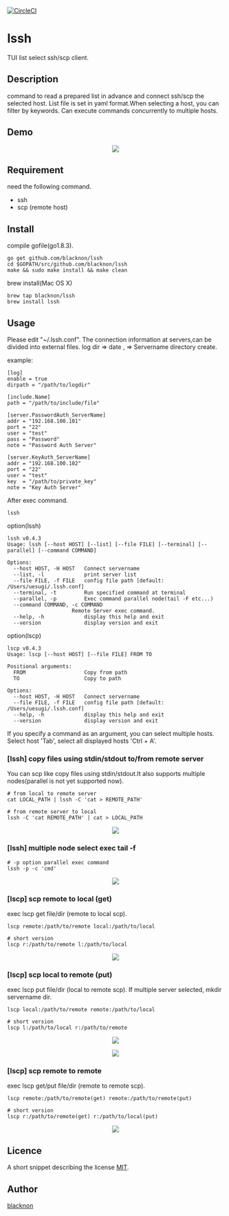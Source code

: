 [![CircleCI](https://circleci.com/gh/blacknon/lssh.svg?style=svg)](https://circleci.com/gh/blacknon/lssh)

lssh
====

TUI list select ssh/scp client.

## Description

command to read a prepared list in advance and connect ssh/scp the selected host. List file is set in yaml format.When selecting a host, you can filter by keywords. Can execute commands concurrently to multiple hosts.

## Demo

<p align="center">
<img src="./example/lssh.gif" />
</p>

## Requirement

need the following command.

- ssh
- scp (remote host)

## Install

compile gofile(go1.8.3).

    go get github.com/blacknon/lssh
    cd $GOPATH/src/github.com/blacknon/lssh
    make && sudo make install && make clean

brew install(Mac OS X)

	brew tap blacknon/lssh
	brew install lssh

## Usage

Please edit "~/.lssh.conf". The connection information at servers,can be divided into external files. log dir <Date> => date ,<Hostname> => Servername directory create.

example:

	[log]
	enable = true
	dirpath = "/path/to/logdir"

	[include.Name]
	path = "/path/to/include/file"

	[server.PasswordAuth_ServerName]
	addr = "192.168.100.101"
	port = "22"
	user = "test"
	pass = "Password"
	note = "Password Auth Server"

	[server.KeyAuth_ServerName]
	addr = "192.168.100.102"
	port = "22"
	user = "test"
	key  = "/path/to/private_key"
	note = "Key Auth Server"


After exec command.

    lssh


option(lssh)

	lssh v0.4.3
	Usage: lssh [--host HOST] [--list] [--file FILE] [--terminal] [--parallel] [--command COMMAND]

	Options:
	  --host HOST, -H HOST   Connect servername
	  --list, -l             print server list
	  --file FILE, -f FILE   config file path [default: /Users/uesugi/.lssh.conf]
	  --terminal, -t         Run specified command at terminal
	  --parallel, -p         Exec command parallel node(tail -F etc...)
	  --command COMMAND, -c COMMAND
                         Remote Server exec command.
	  --help, -h             display this help and exit
	  --version              display version and exit

option(lscp)

	lscp v0.4.3
	Usage: lscp [--host HOST] [--file FILE] FROM TO

	Positional arguments:
	  FROM                   Copy from path
	  TO                     Copy to path

	Options:
	  --host HOST, -H HOST   Connect servername
	  --file FILE, -f FILE   config file path [default: /Users/uesugi/.lssh.conf]
	  --help, -h             display this help and exit
	  --version              display version and exit

If you specify a command as an argument, you can select multiple hosts. Select host 'Tab', select all displayed hosts 'Ctrl + A'.

### [lssh] copy files using stdin/stdout to/from remote server

You can scp like copy files using stdin/stdout.It also supports multiple nodes(parallel is not yet supported now).

	# from local to remote server
	cat LOCAL_PATH | lssh -C 'cat > REMOTE_PATH'

	# from remote server to local
	lssh -C 'cat REMOTE_PATH' | cat > LOCAL_PATH

<p align="center">
<img src="./example/lssh_stdcp.gif" />
</p>

### [lssh] multiple node select exec tail -f


	# -p option parallel exec command
	lssh -p -c 'cmd'


<p align="center">
<img src="./example/lssh_parallel.gif" />
</p>

### [lscp] scp remote to local (get)

exec lscp get file/dir (remote to local scp).

	lscp remote:/path/to/remote local:/path/to/local
	
	# short version
	lscp r:/path/to/remote l:/path/to/local

<p align="center">
<img src="./example/scp_l2r.gif" />
</p>

### [lscp] scp local to remote (put)

exec lscp put file/dir (local to remote scp). If multiple server selected, mkdir servername dir.

	lscp local:/path/to/remote remote:/path/to/local
	
	# short version
	lscp l:/path/to/local r:/path/to/remote

<p align="center">
<img src="./example/scp_r2l1.gif" />
</p>

<p align="center">
<img src="./example/scp_r2l2.gif" />
</p>

### [lscp] scp remote to remote

exec lscp get/put file/dir (remote to remote scp).

	lscp remote:/path/to/remote(get) remote:/path/to/remote(put)
	
	# short version
	lscp r:/path/to/remote(get) r:/path/to/local(put)


<p align="center">
<img src="./example/scp_r2r.gif" />
</p>


## Licence

A short snippet describing the license [MIT](https://github.com/blacknon/lssh/blob/master/LICENSE.md).

## Author

[blacknon](https://github.com/blacknon)
